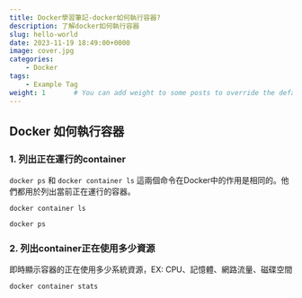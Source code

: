```yaml
---
title: Docker學習筆記-docker如何執行容器?
description: 了解docker如何執行容器
slug: hello-world
date: 2023-11-19 18:49:00+0000
image: cover.jpg
categories:
    - Docker
tags:
    - Example Tag
weight: 1       # You can add weight to some posts to override the default sorting (date descending)
---
```


## Docker 如何執行容器


### 1. 列出正在運行的container
`docker ps` 和 `docker container ls` 這兩個命令在Docker中的作用是相同的。他們都用於列出當前正在運行的容器。
```
docker container ls
```
```
docker ps
```

### 2. 列出container正在使用多少資源
即時顯示容器的正在使用多少系統資源，EX: CPU、記憶體、網路流量、磁碟空間
```
docker container stats
```